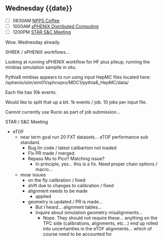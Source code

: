 ## Wednesday {{date}}

- [ ] 0830AM [NPPS Coffee](https://bnl.zoomgov.com/j/16157150845?pwd=NXNqTi9ZWEFBKzYwRXQ5U3NXU1dBZz09)
- [ ] 1000AM [sPHENIX Distributed Computing](https://bnl.zoomgov.com/j/16157150845?pwd=NXNqTi9ZWEFBKzYwRXQ5U3NXU1dBZz09)
- [ ] 1200PM [STAR S&C Meeting](https://lbnl.zoom.us/j/97026562983?pwd=VGVXbzhYUUhheEJ2cFMyVVdVRXowZz09)

Wow.  Wednesday already.  

SHREK / sPHENIX workflows...

Looking at running sPHENIX workflow for HF plus pileup, running the minbias simulation samplle in situ.

Pythia8 minbias appears to run using input HepMC files  located here: /sphenix/sim/sim01/sphnxpro/MDC1/pythia8_HepMC/data/ 

Each file has 10k events.

Would like to split that up a bit.  1k events / job.  10 jobs per input file.

Cannot currently use Rucio as part of job submission...



STAR / S&C Meeting
- eTOF 
	- near term goal run 20 FXT datasets... eTOF performance sub standard.  
		- Bug Iin code / latest calibartion not loaded
		- FIx PR made / merged
		- Repass Mu to Pico?  Matching issue?    
			- In principle, yes... this is a fix.  Need proper chain options / macro...
	- moar issues
		- on the fly calibration / fixed
		- shift due to changes to calibration / fixed
		- alignment needs to be made
			- applied
		- geometry is updated / PR is made...
			- But I heard... alignment tables...
			- Inquire about simulation geometry misalignments...
				- Nope.  They should not require these... anything on the TPC side (calibrations, alignments, etc...) end up rolled into uncertainties in the eTOF alignments... which of course need to be accounted for 

